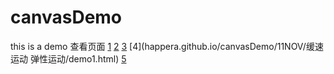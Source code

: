 # canvasDemo
this is a demo
查看页面
[1](happera.github.io/canvasDemo/11NOV/三角函数/demo1(animation动画).html)
[2](happera.github.io/canvasDemo/11NOV/加速度/demo1.html)
[3](happera.github.io/canvasDemo/11NOV/移动物体/demo1.html)
[4](happera.github.io/canvasDemo/11NOV/缓速运动 弹性运动/demo1.html)
[5](happera.github.io/canvasDemo/11NOV/边界与摩擦力/demo1.html)
